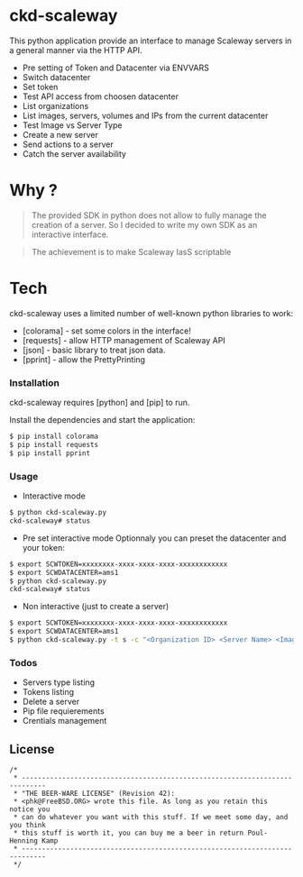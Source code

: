 # ckd-scaleway

This python application provide an interface to manage Scaleway servers in a general manner via the HTTP API.
  - Pre setting of Token and Datacenter via ENVVARS
  - Switch datacenter 
  - Set token
  - Test API access from choosen datacenter
  - List organizations
  - List images, servers, volumes and IPs from the current datacenter
  - Test Image vs Server Type
  - Create a new server
  - Send actions to a server
  - Catch the server availability

# Why ?

> The provided SDK in python does not allow to fully
> manage the creation of a server. So I decided to write
> my own SDK as an interactive interface.

> The achievement is to make Scaleway IasS scriptable

# Tech

ckd-scaleway uses a limited number of well-known python libraries to work:

* [colorama] - set some colors in the interface!
* [requests] - allow HTTP management of Scaleway API
* [json] - basic library to treat json data.
* [pprint] - allow the PrettyPrinting

### Installation

ckd-scaleway requires [python] and [pip] to run.

Install the dependencies and start the application:

```sh
$ pip install colorama
$ pip install requests
$ pip install pprint
```
### Usage

* Interactive mode
```sh
$ python ckd-scaleway.py
ckd-scaleway# status
```

* Pre set interactive mode
Optionnaly you can preset the datacenter and your token:
```sh
$ export SCWTOKEN=xxxxxxxx-xxxx-xxxx-xxxx-xxxxxxxxxxxx
$ export SCWDATACENTER=ams1
$ python ckd-scaleway.py
ckd-scaleway# status
```

* Non interactive (just to create a server)

```sh
$ export SCWTOKEN=xxxxxxxx-xxxx-xxxx-xxxx-xxxxxxxxxxxx
$ export SCWDATACENTER=ams1
$ python ckd-scaleway.py -t s -c "<Organization ID> <Server Name> <Image ID> <Server Type>"
```

### Todos

 - Servers type listing
 - Tokens listing
 - Delete a server
 - Pip file requierements
 - Crentials management


License
----
```
/*
 * ----------------------------------------------------------------------------
 * "THE BEER-WARE LICENSE" (Revision 42):
 * <phk@FreeBSD.ORG> wrote this file. As long as you retain this notice you
 * can do whatever you want with this stuff. If we meet some day, and you think
 * this stuff is worth it, you can buy me a beer in return Poul-Henning Kamp
 * ----------------------------------------------------------------------------
 */
 ```

